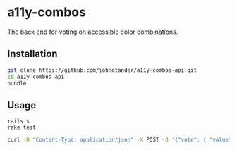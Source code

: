 # a11y-combos

The back end for voting on accessible color combinations.

## Installation

```sh
git clone https://github.com/johnotander/a11y-combos-api.git
cd a11y-combos-api
bundle
```

## Usage

```
rails s
rake test
```

```sh
curl -H "Content-Type: application/json" -X POST -d '{"vote": { "value": true }, "combo": ["#111", "#fafafa"]}' http://randoma11y.com/votes
```
